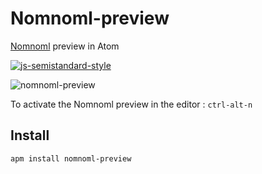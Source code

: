 # Nomnoml-preview

[Nomnoml](https://github.com/skanaar/nomnoml)  preview in Atom

[![js-semistandard-style](https://img.shields.io/badge/code%20style-semistandard-brightgreen.svg?style=flat-square)](https://github.com/Flet/semistandard)

![nomnoml-preview](https://raw.githubusercontent.com/SuperCoac/nomnoml-preview/master/nomnoml-preview.gif)

To activate the Nomnoml preview in the editor : `ctrl-alt-n`

## Install
```
apm install nomnoml-preview
```
